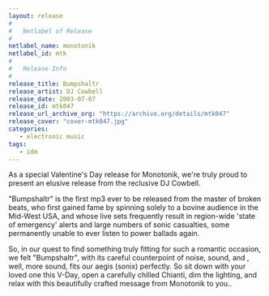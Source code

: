 ```yaml
---
layout: release
#
#   Netlabel of Release
#
netlabel_name: monotonik
netlabel_id: mtk
#
#   Release Info
#
release_title: Bumpshaltr
release_artist: DJ Cowbell
release_date: 2003-07-07
release_id: mtk047
release_url_archive_org: "https://archive.org/details/mtk047"
release_cover: "cover-mtk047.jpg"
categories:
   - electronic music
tags:
   - idm
---
```

As a special Valentine's Day release for Monotonik, we're truly proud to present an elusive release from the reclusive DJ Cowbell.

"Bumpshaltr" is the first mp3 ever to be released from the master of broken beats, who first gained fame by spinning solely to a bovine audience in the Mid-West USA, and whose live sets frequently result in region-wide 'state of emergency' alerts and large numbers of sonic casualties, some permanently unable to ever listen to power ballads again.

So, in our quest to find something truly fitting for such a romantic occasion, we felt "Bumpshaltr", with its careful counterpoint of noise, sound, and , well, more sound, fits our aegis (sonix) perfectly. So sit down with your loved one this V-Day, open a carefully chilled Chianti, dim the lighting, and relax with this beautifully crafted message from Monotonik to you..


